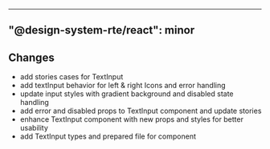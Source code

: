 ---
  "@design-system-rte/react": minor
  ---
  
  ## Changes

- add stories cases for TextInput
- add textInput behavior for left & right Icons and error handling
- update input styles with gradient background and disabled state handling
- add error and disabled props to TextInput component and update stories
- enhance TextInput component with new props and styles for better usability
- add TextInput types and prepared file for component
